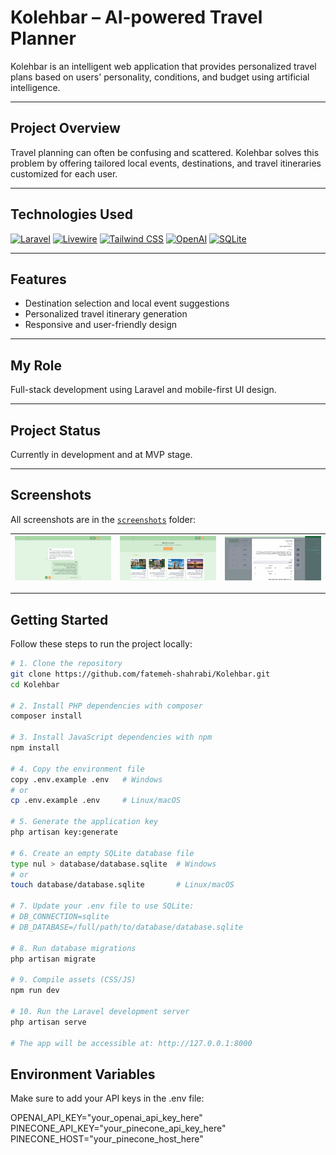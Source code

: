 # Kolehbar – AI-powered Travel Planner

Kolehbar is an intelligent web application that provides personalized travel plans based on users' personality, conditions, and budget using artificial intelligence.

---

## Project Overview

Travel planning can often be confusing and scattered. Kolehbar solves this problem by offering tailored local events, destinations, and travel itineraries customized for each user.

---

## Technologies Used

[![Laravel](https://img.shields.io/badge/-Laravel-%23FF2D20?style=for-the-badge&logo=laravel&logoColor=white)](https://laravel.com)
[![Livewire](https://img.shields.io/badge/-Livewire-%2322C55E?style=for-the-badge&logo=laravel&logoColor=white)](https://laravel-livewire.com)
[![Tailwind CSS](https://img.shields.io/badge/-Tailwind_CSS-%2306B6D4?style=for-the-badge&logo=tailwind-css&logoColor=white)](https://tailwindcss.com)
[![OpenAI](https://img.shields.io/badge/-OpenAI-%23000000?style=for-the-badge&logo=openai&logoColor=white)](https://openai.com)
[![SQLite](https://img.shields.io/badge/-SQLite-%230073a6?style=for-the-badge&logo=sqlite&logoColor=white)](https://sqlite.org)

---

## Features

- Destination selection and local event suggestions  
- Personalized travel itinerary generation  
- Responsive and user-friendly design  

---

## My Role

Full-stack development using Laravel and mobile-first UI design.

---

## Project Status

Currently in development and at MVP stage.

---

## Screenshots

All screenshots are in the [`screenshots`](./screenshots) folder:

| ![kolakai](./screenshots/kolakai.png) | ![homepage](./screenshots/homepage.png) | ![admin-dashboard-events](./screenshots/admin-dashboard-events.png) |
|---------------------------------------|-----------------------------------------|--------------------------------------------------------------------|

---

## Getting Started

Follow these steps to run the project locally:

```bash
# 1. Clone the repository
git clone https://github.com/fatemeh-shahrabi/Kolehbar.git
cd Kolehbar

# 2. Install PHP dependencies with composer
composer install

# 3. Install JavaScript dependencies with npm
npm install

# 4. Copy the environment file
copy .env.example .env   # Windows
# or
cp .env.example .env     # Linux/macOS

# 5. Generate the application key
php artisan key:generate

# 6. Create an empty SQLite database file
type nul > database/database.sqlite  # Windows
# or
touch database/database.sqlite       # Linux/macOS

# 7. Update your .env file to use SQLite:
# DB_CONNECTION=sqlite
# DB_DATABASE=/full/path/to/database/database.sqlite

# 8. Run database migrations
php artisan migrate

# 9. Compile assets (CSS/JS)
npm run dev

# 10. Run the Laravel development server
php artisan serve

# The app will be accessible at: http://127.0.0.1:8000
```
## Environment Variables

Make sure to add your API keys in the .env file:

OPENAI_API_KEY="your_openai_api_key_here"
PINECONE_API_KEY="your_pinecone_api_key_here"
PINECONE_HOST="your_pinecone_host_here"
